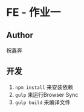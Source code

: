 # FE - 作业一

## Author
祝鑫奔

## 开发
1. ```npm install``` 来安装依赖
2. ```gulp``` 来运行Browser Sync
3. ```gulp build``` 来编译文件